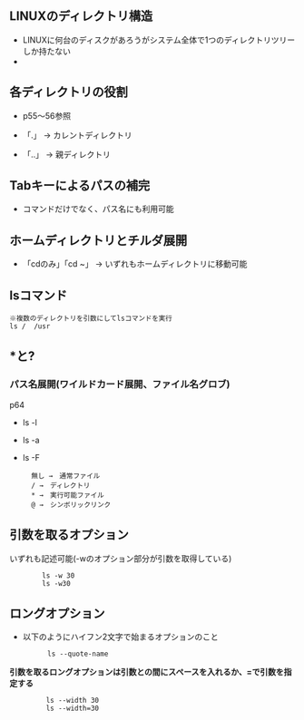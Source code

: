 ## LINUXのディレクトリ構造
- LINUXに何台のディスクがあろうがシステム全体で1つのディレクトリツリーしか持たない
- 

## 各ディレクトリの役割
- p55～56参照

- 「.」   → カレントディレクトリ
- 「..」  → 親ディレクトリ

## Tabキーによるパスの補完
- コマンドだけでなく、パス名にも利用可能

## ホームディレクトリとチルダ展開
- 「cdのみ」「cd ~」 → いずれもホームディレクトリに移動可能

##  lsコマンド
    ※複数のディレクトリを引数にしてlsコマンドを実行
    ls /  /usr

## *と?

### パス名展開(ワイルドカード展開、ファイル名グロブ)


p64
- ls -l
- ls -a
- ls -F

        無し →　通常ファイル
        / →　ディレクトリ
        * →　実行可能ファイル
        @ →　シンボリックリンク

## 引数を取るオプション

いずれも記述可能(-wのオプション部分が引数を取得している)
 
            ls -w 30
            ls -w30

## ロングオプション
- 以下のようにハイフン2文字で始まるオプションのこと

            ls --quote-name

**引数を取るロングオプションは引数との間にスペースを入れるか、=で引数を指定する**
 
             ls --width 30
             ls --width=30








